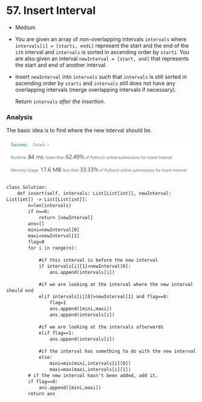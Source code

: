# 57. Insert Interval

* Medium
* You are given an array of non-overlapping intervals `intervals` where `intervals[i] = [starti, endi]` represent the start and the end of the `ith` interval and `intervals` is sorted in ascending order by `starti`. You are also given an interval `newInterval = [start, end]` that represents the start and end of another interval.
*   Insert `newInterval` into `intervals` such that `intervals` is still sorted in ascending order by `starti` and `intervals` still does not have any overlapping intervals (merge overlapping intervals if necessary).

    Return `intervals` _after the insertion_.

### Analysis&#x20;

The basic idea is to find where the new interval should be.&#x20;

![](<../.gitbook/assets/image (11) (1) (1).png>)

```
class Solution:
    def insert(self, intervals: List[List[int]], newInterval: List[int]) -> List[List[int]]:
        n=len(intervals)
        if n==0:
            return [newInterval]
        ans=[]
        mini=newInterval[0]
        maxi=newInterval[1]
        flag=0
        for i in range(n):
        
            #if this interval is before the new interval 
            if intervals[i][1]<newInterval[0]:
                ans.append(intervals[i])
                
            #if we are looking at the interval where the new interval should end
            elif intervals[i][0]>newInterval[1] and flag==0:
                flag=1
                ans.append([mini,maxi])
                ans.append(intervals[i])
                
            #if we are looking at the intervals afterwards
            elif flag==1:
                ans.append(intervals[i])
                
            #if the interval has something to do with the new interval
            else:
                mini=min(mini,intervals[i][0])
                maxi=max(maxi,intervals[i][1])
        # if the new interval hasn't been added, add it. 
        if flag==0:
            ans.append([mini,maxi])
        return ans
```
